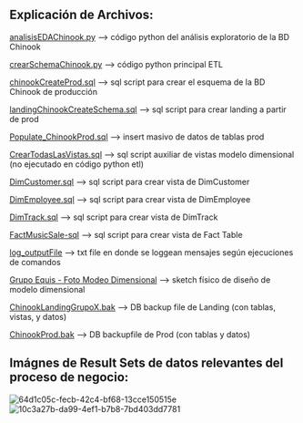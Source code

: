 <h2><strong>Explicación de Archivos:</strong></h2>

<a href="url">analisisEDAChinook.py</a> --> código python del análisis exploratorio de la BD Chinook

<a href="url">crearSchemaChinook.py</a> --> código python principal ETL

<a href="url">chinookCreateProd.sql</a> --> sql script para crear el esquema de la BD Chinook de producción

<a href="url">landingChinookCreateSchema.sql</a> --> sql script para crear landing a partir de prod

<a href="url">Populate_ChinookProd.sql</a> --> insert masivo de datos de tablas prod

<a href="url">CrearTodasLasVistas.sql</a> --> sql script auxiliar de vistas modelo dimensional (no ejecutado en código python etl)

<a href="url">DimCustomer.sql</a> --> sql script para crear vista de DimCustomer

<a href="url">DimEmployee.sql</a> --> sql script para crear vista de DimEmployee

<a href="url">DimTrack.sql</a> --> sql script para crear vista de DimTrack

<a href="url">FactMusicSale-sql</a> --> sql script para crear vista de Fact Table

<a href="url">log_outputFile</a> --> txt file en donde se loggean mensajes según ejecuciones de comandos

<a href="url">Grupo Equis - Foto Modeo Dimensional</a> --> sketch físico de diseño de modelo dimensional

<a href="url">ChinookLandingGrupoX.bak</a> --> DB backup file de Landing (con tablas, vistas, y datos)

<a href="url">ChinookProd.bak</a> --> DB backupfile de Prod (con tablas y datos)

<h2><strong>Imágnes de Result Sets de datos relevantes del proceso de negocio:</strong></h2>

![64d1c05c-fecb-42c4-bf68-13cce150515e](https://github.com/ec-ac/GrupoEquis/assets/111550683/a020a1cb-c176-4a73-a139-287a02186808)
![10c3a27b-da99-4ef1-b7b8-7bd403dd7781](https://github.com/ec-ac/GrupoEquis/assets/111550683/99fe2038-b195-4bb2-b9d5-1d0e56f05f19)

